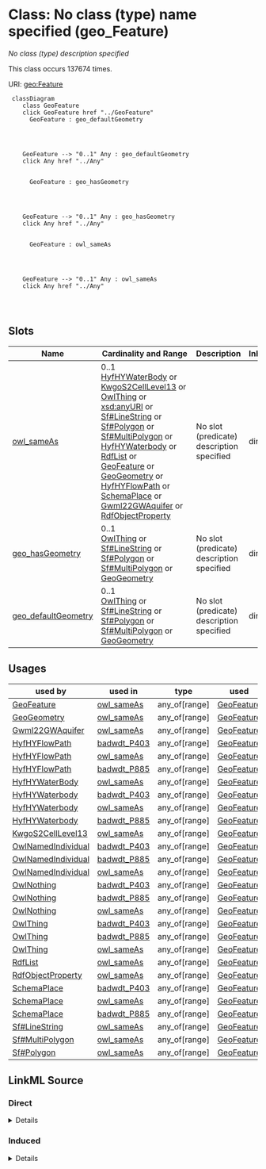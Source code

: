 

# Class: No class (type) name specified (geo_Feature)


_No class (type) description specified_






This class occurs 137674 times.


URI: [geo:Feature](http://www.opengis.net/ont/geosparql#Feature)






```mermaid
 classDiagram
    class GeoFeature
    click GeoFeature href "../GeoFeature"
      GeoFeature : geo_defaultGeometry
        
          
    
    
    GeoFeature --> "0..1" Any : geo_defaultGeometry
    click Any href "../Any"

        
      GeoFeature : geo_hasGeometry
        
          
    
    
    GeoFeature --> "0..1" Any : geo_hasGeometry
    click Any href "../Any"

        
      GeoFeature : owl_sameAs
        
          
    
    
    GeoFeature --> "0..1" Any : owl_sameAs
    click Any href "../Any"

        
      
```




<!-- no inheritance hierarchy -->


## Slots

| Name | Cardinality and Range | Description | Inheritance | Occurrences |
| ---  | --- | --- | --- | --- |
| [owl_sameAs](../slots/owl_sameAs.md) | 0..1 <br/> [HyfHYWaterBody](../classes/HyfHYWaterBody.md)&nbsp;or&nbsp;<br />[KwgoS2CellLevel13](../classes/KwgoS2CellLevel13.md)&nbsp;or&nbsp;<br />[OwlThing](../classes/OwlThing.md)&nbsp;or&nbsp;<br />[xsd:anyURI](http://www.w3.org/2001/XMLSchema#anyURI)&nbsp;or&nbsp;<br />[Sf#LineString](../classes/Sf#LineString.md)&nbsp;or&nbsp;<br />[Sf#Polygon](../classes/Sf#Polygon.md)&nbsp;or&nbsp;<br />[Sf#MultiPolygon](../classes/Sf#MultiPolygon.md)&nbsp;or&nbsp;<br />[HyfHYWaterbody](../classes/HyfHYWaterbody.md)&nbsp;or&nbsp;<br />[RdfList](../classes/RdfList.md)&nbsp;or&nbsp;<br />[GeoFeature](../classes/GeoFeature.md)&nbsp;or&nbsp;<br />[GeoGeometry](../classes/GeoGeometry.md)&nbsp;or&nbsp;<br />[HyfHYFlowPath](../classes/HyfHYFlowPath.md)&nbsp;or&nbsp;<br />[SchemaPlace](../classes/SchemaPlace.md)&nbsp;or&nbsp;<br />[Gwml22GWAquifer](../classes/Gwml22GWAquifer.md)&nbsp;or&nbsp;<br />[RdfObjectProperty](../classes/RdfObjectProperty.md) | No slot (predicate) description specified <br/>  | direct | 275348 |
| [geo_hasGeometry](../slots/geo_hasGeometry.md) | 0..1 <br/> [OwlThing](../classes/OwlThing.md)&nbsp;or&nbsp;<br />[Sf#LineString](../classes/Sf#LineString.md)&nbsp;or&nbsp;<br />[Sf#Polygon](../classes/Sf#Polygon.md)&nbsp;or&nbsp;<br />[Sf#MultiPolygon](../classes/Sf#MultiPolygon.md)&nbsp;or&nbsp;<br />[GeoGeometry](../classes/GeoGeometry.md) | No slot (predicate) description specified <br/>  | direct | 137674 |
| [geo_defaultGeometry](../slots/geo_defaultGeometry.md) | 0..1 <br/> [OwlThing](../classes/OwlThing.md)&nbsp;or&nbsp;<br />[Sf#LineString](../classes/Sf#LineString.md)&nbsp;or&nbsp;<br />[Sf#Polygon](../classes/Sf#Polygon.md)&nbsp;or&nbsp;<br />[Sf#MultiPolygon](../classes/Sf#MultiPolygon.md)&nbsp;or&nbsp;<br />[GeoGeometry](../classes/GeoGeometry.md) | No slot (predicate) description specified <br/>  | direct | 137674 |





## Usages

| used by | used in | type | used |
| ---  | --- | --- | --- |
| [GeoFeature](../classes/GeoFeature.md) | [owl_sameAs](../slots/owl_sameAs.md) | any_of[range] | [GeoFeature](../classes/GeoFeature.md) |
| [GeoGeometry](../classes/GeoGeometry.md) | [owl_sameAs](../slots/owl_sameAs.md) | any_of[range] | [GeoFeature](../classes/GeoFeature.md) |
| [Gwml22GWAquifer](../classes/Gwml22GWAquifer.md) | [owl_sameAs](../slots/owl_sameAs.md) | any_of[range] | [GeoFeature](../classes/GeoFeature.md) |
| [HyfHYFlowPath](../classes/HyfHYFlowPath.md) | [badwdt_P403](../slots/badwdt_P403.md) | any_of[range] | [GeoFeature](../classes/GeoFeature.md) |
| [HyfHYFlowPath](../classes/HyfHYFlowPath.md) | [owl_sameAs](../slots/owl_sameAs.md) | any_of[range] | [GeoFeature](../classes/GeoFeature.md) |
| [HyfHYFlowPath](../classes/HyfHYFlowPath.md) | [badwdt_P885](../slots/badwdt_P885.md) | any_of[range] | [GeoFeature](../classes/GeoFeature.md) |
| [HyfHYWaterBody](../classes/HyfHYWaterBody.md) | [owl_sameAs](../slots/owl_sameAs.md) | any_of[range] | [GeoFeature](../classes/GeoFeature.md) |
| [HyfHYWaterbody](../classes/HyfHYWaterbody.md) | [badwdt_P403](../slots/badwdt_P403.md) | any_of[range] | [GeoFeature](../classes/GeoFeature.md) |
| [HyfHYWaterbody](../classes/HyfHYWaterbody.md) | [owl_sameAs](../slots/owl_sameAs.md) | any_of[range] | [GeoFeature](../classes/GeoFeature.md) |
| [HyfHYWaterbody](../classes/HyfHYWaterbody.md) | [badwdt_P885](../slots/badwdt_P885.md) | any_of[range] | [GeoFeature](../classes/GeoFeature.md) |
| [KwgoS2CellLevel13](../classes/KwgoS2CellLevel13.md) | [owl_sameAs](../slots/owl_sameAs.md) | any_of[range] | [GeoFeature](../classes/GeoFeature.md) |
| [OwlNamedIndividual](../classes/OwlNamedIndividual.md) | [badwdt_P403](../slots/badwdt_P403.md) | any_of[range] | [GeoFeature](../classes/GeoFeature.md) |
| [OwlNamedIndividual](../classes/OwlNamedIndividual.md) | [badwdt_P885](../slots/badwdt_P885.md) | any_of[range] | [GeoFeature](../classes/GeoFeature.md) |
| [OwlNamedIndividual](../classes/OwlNamedIndividual.md) | [owl_sameAs](../slots/owl_sameAs.md) | any_of[range] | [GeoFeature](../classes/GeoFeature.md) |
| [OwlNothing](../classes/OwlNothing.md) | [badwdt_P403](../slots/badwdt_P403.md) | any_of[range] | [GeoFeature](../classes/GeoFeature.md) |
| [OwlNothing](../classes/OwlNothing.md) | [badwdt_P885](../slots/badwdt_P885.md) | any_of[range] | [GeoFeature](../classes/GeoFeature.md) |
| [OwlNothing](../classes/OwlNothing.md) | [owl_sameAs](../slots/owl_sameAs.md) | any_of[range] | [GeoFeature](../classes/GeoFeature.md) |
| [OwlThing](../classes/OwlThing.md) | [badwdt_P403](../slots/badwdt_P403.md) | any_of[range] | [GeoFeature](../classes/GeoFeature.md) |
| [OwlThing](../classes/OwlThing.md) | [badwdt_P885](../slots/badwdt_P885.md) | any_of[range] | [GeoFeature](../classes/GeoFeature.md) |
| [OwlThing](../classes/OwlThing.md) | [owl_sameAs](../slots/owl_sameAs.md) | any_of[range] | [GeoFeature](../classes/GeoFeature.md) |
| [RdfList](../classes/RdfList.md) | [owl_sameAs](../slots/owl_sameAs.md) | any_of[range] | [GeoFeature](../classes/GeoFeature.md) |
| [RdfObjectProperty](../classes/RdfObjectProperty.md) | [owl_sameAs](../slots/owl_sameAs.md) | any_of[range] | [GeoFeature](../classes/GeoFeature.md) |
| [SchemaPlace](../classes/SchemaPlace.md) | [badwdt_P403](../slots/badwdt_P403.md) | any_of[range] | [GeoFeature](../classes/GeoFeature.md) |
| [SchemaPlace](../classes/SchemaPlace.md) | [owl_sameAs](../slots/owl_sameAs.md) | any_of[range] | [GeoFeature](../classes/GeoFeature.md) |
| [SchemaPlace](../classes/SchemaPlace.md) | [badwdt_P885](../slots/badwdt_P885.md) | any_of[range] | [GeoFeature](../classes/GeoFeature.md) |
| [Sf#LineString](../classes/Sf#LineString.md) | [owl_sameAs](../slots/owl_sameAs.md) | any_of[range] | [GeoFeature](../classes/GeoFeature.md) |
| [Sf#MultiPolygon](../classes/Sf#MultiPolygon.md) | [owl_sameAs](../slots/owl_sameAs.md) | any_of[range] | [GeoFeature](../classes/GeoFeature.md) |
| [Sf#Polygon](../classes/Sf#Polygon.md) | [owl_sameAs](../slots/owl_sameAs.md) | any_of[range] | [GeoFeature](../classes/GeoFeature.md) |











## LinkML Source

<!-- TODO: investigate https://stackoverflow.com/questions/37606292/how-to-create-tabbed-code-blocks-in-mkdocs-or-sphinx -->

### Direct

<details>

```yaml
name: geo_Feature
conforms_to: No schema conformance document specified
annotations:
  count:
    tag: count
    value: 137674
description: No class (type) description specified
title: No class (type) name specified
from_schema: hydrology-kg
rank: 1000
slots:
- owl_sameAs
- geo_hasGeometry
- geo_defaultGeometry
slot_usage:
  geo_defaultGeometry:
    name: geo_defaultGeometry
    annotations:
      owl_Thing:
        tag: owl_Thing
        value: 137674
  geo_hasGeometry:
    name: geo_hasGeometry
    annotations:
      owl_Thing:
        tag: owl_Thing
        value: 137674
  owl_sameAs:
    name: owl_sameAs
    annotations:
      geo_Feature:
        tag: geo_Feature
        value: 137674
      owl_Thing:
        tag: owl_Thing
        value: 137674
class_uri: geo:Feature

```
</details>

### Induced

<details>

```yaml
name: geo_Feature
conforms_to: No schema conformance document specified
annotations:
  count:
    tag: count
    value: 137674
description: No class (type) description specified
title: No class (type) name specified
from_schema: hydrology-kg
rank: 1000
slot_usage:
  geo_defaultGeometry:
    name: geo_defaultGeometry
    annotations:
      owl_Thing:
        tag: owl_Thing
        value: 137674
  geo_hasGeometry:
    name: geo_hasGeometry
    annotations:
      owl_Thing:
        tag: owl_Thing
        value: 137674
  owl_sameAs:
    name: owl_sameAs
    annotations:
      geo_Feature:
        tag: geo_Feature
        value: 137674
      owl_Thing:
        tag: owl_Thing
        value: 137674
attributes:
  owl_sameAs:
    name: owl_sameAs
    annotations:
      geo_Feature:
        tag: geo_Feature
        value: 137674
      owl_Thing:
        tag: owl_Thing
        value: 137674
    description: No slot (predicate) description specified
    title: No slot (predicate) name specified
    examples:
    - object:
        example_object: memgs2:MGS
        example_object_type: owl_Thing
        example_predicate: owl:sameAs
        example_subject: memgs2:MGS
        example_subject_type: owl_Thing
    - object:
        example_object: http://sawgraph.spatialai.org/v1/me_mgs_data#d.MGS-Aquifer.0001
        example_object_type: gwml22_GW_Aquifer
        example_predicate: owl:sameAs
        example_subject: http://sawgraph.spatialai.org/v1/me_mgs_data#d.MGS-Aquifer.0001
        example_subject_type: gwml22_GW_Aquifer
    - object:
        example_object: http://sawgraph.spatialai.org/v1/me_mgs_data#d.MGS-Aquifer.0001
        example_object_type: owl_Thing
        example_predicate: owl:sameAs
        example_subject: http://sawgraph.spatialai.org/v1/me_mgs_data#d.MGS-Aquifer.0001
        example_subject_type: gwml22_GW_Aquifer
    - object:
        example_object: http://sawgraph.spatialai.org/v1/me_mgs_data#d.MGS-Aquifer.0001
        example_object_type: gwml22_GW_Aquifer
        example_predicate: owl:sameAs
        example_subject: http://sawgraph.spatialai.org/v1/me_mgs_data#d.MGS-Aquifer.0001
        example_subject_type: owl_Thing
    - object:
        example_object: http://sawgraph.spatialai.org/v1/me_mgs_data#d.MGS-Aquifer.Geometry.0001
        example_object_type: sf_#Polygon
        example_predicate: owl:sameAs
        example_subject: http://sawgraph.spatialai.org/v1/me_mgs_data#d.MGS-Aquifer.Geometry.0001
        example_subject_type: owl_Thing
    - object:
        example_object: http://sawgraph.spatialai.org/v1/me_mgs_data#d.MGS-Aquifer.Geometry.0001
        example_object_type: geo_Geometry
        example_predicate: owl:sameAs
        example_subject: http://sawgraph.spatialai.org/v1/me_mgs_data#d.MGS-Aquifer.Geometry.0001
        example_subject_type: owl_Thing
    - object:
        example_object: http://sawgraph.spatialai.org/v1/me_mgs_data#d.MGS-Aquifer.Geometry.0001
        example_object_type: owl_Thing
        example_predicate: owl:sameAs
        example_subject: http://sawgraph.spatialai.org/v1/me_mgs_data#d.MGS-Aquifer.Geometry.0001
        example_subject_type: sf_#Polygon
    - object:
        example_object: http://sawgraph.spatialai.org/v1/me_mgs_data#d.MGS-Aquifer.Geometry.0001
        example_object_type: sf_#Polygon
        example_predicate: owl:sameAs
        example_subject: http://sawgraph.spatialai.org/v1/me_mgs_data#d.MGS-Aquifer.Geometry.0001
        example_subject_type: sf_#Polygon
    - object:
        example_object: http://sawgraph.spatialai.org/v1/me_mgs_data#d.MGS-Aquifer.Geometry.0001
        example_object_type: geo_Geometry
        example_predicate: owl:sameAs
        example_subject: http://sawgraph.spatialai.org/v1/me_mgs_data#d.MGS-Aquifer.Geometry.0001
        example_subject_type: sf_#Polygon
    - object:
        example_object: http://sawgraph.spatialai.org/v1/me_mgs_data#d.MGS-Aquifer.Geometry.0001
        example_object_type: owl_Thing
        example_predicate: owl:sameAs
        example_subject: http://sawgraph.spatialai.org/v1/me_mgs_data#d.MGS-Aquifer.Geometry.0001
        example_subject_type: geo_Geometry
    - object:
        example_object: http://sawgraph.spatialai.org/v1/me_mgs_data#d.MGS-Aquifer.Geometry.0001
        example_object_type: sf_#Polygon
        example_predicate: owl:sameAs
        example_subject: http://sawgraph.spatialai.org/v1/me_mgs_data#d.MGS-Aquifer.Geometry.0001
        example_subject_type: geo_Geometry
    - object:
        example_object: http://sawgraph.spatialai.org/v1/me_mgs_data#d.MGS-Aquifer.Geometry.0001
        example_object_type: geo_Geometry
        example_predicate: owl:sameAs
        example_subject: http://sawgraph.spatialai.org/v1/me_mgs_data#d.MGS-Aquifer.Geometry.0001
        example_subject_type: geo_Geometry
    - object:
        example_object: http://sawgraph.spatialai.org/v1/me_mgs_data#d.MGS-Aquifer.Geometry.0175
        example_object_type: owl_Thing
        example_predicate: owl:sameAs
        example_subject: http://sawgraph.spatialai.org/v1/me_mgs_data#d.MGS-Aquifer.Geometry.0175
        example_subject_type: sf_#MultiPolygon
    - object:
        example_object: http://sawgraph.spatialai.org/v1/me_mgs_data#d.MGS-Aquifer.Geometry.0175
        example_object_type: geo_Geometry
        example_predicate: owl:sameAs
        example_subject: http://sawgraph.spatialai.org/v1/me_mgs_data#d.MGS-Aquifer.Geometry.0175
        example_subject_type: sf_#MultiPolygon
    - object:
        example_object: http://sawgraph.spatialai.org/v1/me_mgs_data#d.MGS-Aquifer.Geometry.0175
        example_object_type: sf_#MultiPolygon
        example_predicate: owl:sameAs
        example_subject: http://sawgraph.spatialai.org/v1/me_mgs_data#d.MGS-Aquifer.Geometry.0175
        example_subject_type: sf_#MultiPolygon
    - object:
        example_object: http://sawgraph.spatialai.org/v1/me_mgs_data#d.MGS-Aquifer.Geometry.0175
        example_object_type: sf_#MultiPolygon
        example_predicate: owl:sameAs
        example_subject: http://sawgraph.spatialai.org/v1/me_mgs_data#d.MGS-Aquifer.Geometry.0175
        example_subject_type: owl_Thing
    - object:
        example_object: http://sawgraph.spatialai.org/v1/me_mgs_data#d.MGS-Aquifer.Geometry.0175
        example_object_type: sf_#MultiPolygon
        example_predicate: owl:sameAs
        example_subject: http://sawgraph.spatialai.org/v1/me_mgs_data#d.MGS-Aquifer.Geometry.0175
        example_subject_type: geo_Geometry
    - object:
        example_object: kwgr:s2.level13.5522341869704445952
        example_object_type: kwgo_S2Cell_Level13
        example_predicate: owl:sameAs
        example_subject: kwgr:s2.level13.5522341869704445952
        example_subject_type: kwgo_S2Cell_Level13
    - object:
        example_object: kwgr:s2.level13.5522341869704445952
        example_object_type: owl_Thing
        example_predicate: owl:sameAs
        example_subject: kwgr:s2.level13.5522341869704445952
        example_subject_type: kwgo_S2Cell_Level13
    - object:
        example_object: kwgr:s2.level13.5522341869704445952
        example_object_type: kwgo_S2Cell_Level13
        example_predicate: owl:sameAs
        example_subject: kwgr:s2.level13.5522341869704445952
        example_subject_type: owl_Thing
    - object:
        example_object: rdf:nil
        example_object_type: rdf_List
        example_predicate: owl:sameAs
        example_subject: rdf:nil
        example_subject_type: owl_Thing
    - object:
        example_object: rdf:nil
        example_object_type: owl_Thing
        example_predicate: owl:sameAs
        example_subject: rdf:nil
        example_subject_type: rdf_List
    - object:
        example_object: rdf:nil
        example_object_type: rdf_List
        example_predicate: owl:sameAs
        example_subject: rdf:nil
        example_subject_type: rdf_List
    - object:
        example_object: owl:topObjectProperty
        example_object_type: rdf_ObjectProperty
        example_predicate: owl:sameAs
        example_subject: owl:topObjectProperty
        example_subject_type: owl_Thing
    - object:
        example_object: owl:topObjectProperty
        example_object_type: owl_Thing
        example_predicate: owl:sameAs
        example_subject: owl:topObjectProperty
        example_subject_type: rdf_ObjectProperty
    - object:
        example_object: owl:topObjectProperty
        example_object_type: rdf_ObjectProperty
        example_predicate: owl:sameAs
        example_subject: owl:topObjectProperty
        example_subject_type: rdf_ObjectProperty
    - object:
        example_object: https://geoconnex.us/nhdplusv2/comid/1001
        example_object_type: hyf__HY_Waterbody
        example_predicate: owl:sameAs
        example_subject: https://geoconnex.us/nhdplusv2/comid/1001
        example_subject_type: hyf__HY_Waterbody
    - object:
        example_object: https://geoconnex.us/nhdplusv2/comid/1001
        example_object_type: schema_Place
        example_predicate: owl:sameAs
        example_subject: https://geoconnex.us/nhdplusv2/comid/1001
        example_subject_type: hyf__HY_Waterbody
    - object:
        example_object: https://geoconnex.us/nhdplusv2/comid/1001
        example_object_type: owl_Thing
        example_predicate: owl:sameAs
        example_subject: https://geoconnex.us/nhdplusv2/comid/1001
        example_subject_type: hyf__HY_Waterbody
    - object:
        example_object: https://geoconnex.us/nhdplusv2/comid/1001
        example_object_type: hyf__HY_FlowPath
        example_predicate: owl:sameAs
        example_subject: https://geoconnex.us/nhdplusv2/comid/1001
        example_subject_type: hyf__HY_Waterbody
    - object:
        example_object: https://geoconnex.us/nhdplusv2/comid/1001
        example_object_type: hyf__HY_Waterbody
        example_predicate: owl:sameAs
        example_subject: https://geoconnex.us/nhdplusv2/comid/1001
        example_subject_type: schema_Place
    - object:
        example_object: https://geoconnex.us/nhdplusv2/comid/1001
        example_object_type: schema_Place
        example_predicate: owl:sameAs
        example_subject: https://geoconnex.us/nhdplusv2/comid/1001
        example_subject_type: schema_Place
    - object:
        example_object: https://geoconnex.us/nhdplusv2/comid/1001
        example_object_type: owl_Thing
        example_predicate: owl:sameAs
        example_subject: https://geoconnex.us/nhdplusv2/comid/1001
        example_subject_type: schema_Place
    - object:
        example_object: https://geoconnex.us/nhdplusv2/comid/1001
        example_object_type: hyf__HY_FlowPath
        example_predicate: owl:sameAs
        example_subject: https://geoconnex.us/nhdplusv2/comid/1001
        example_subject_type: schema_Place
    - object:
        example_object: https://geoconnex.us/nhdplusv2/comid/1001
        example_object_type: hyf__HY_Waterbody
        example_predicate: owl:sameAs
        example_subject: https://geoconnex.us/nhdplusv2/comid/1001
        example_subject_type: owl_Thing
    - object:
        example_object: https://geoconnex.us/nhdplusv2/comid/1001
        example_object_type: schema_Place
        example_predicate: owl:sameAs
        example_subject: https://geoconnex.us/nhdplusv2/comid/1001
        example_subject_type: owl_Thing
    - object:
        example_object: https://geoconnex.us/nhdplusv2/comid/1001
        example_object_type: hyf__HY_FlowPath
        example_predicate: owl:sameAs
        example_subject: https://geoconnex.us/nhdplusv2/comid/1001
        example_subject_type: owl_Thing
    - object:
        example_object: https://geoconnex.us/nhdplusv2/comid/1001
        example_object_type: hyf__HY_Waterbody
        example_predicate: owl:sameAs
        example_subject: https://geoconnex.us/nhdplusv2/comid/1001
        example_subject_type: hyf__HY_FlowPath
    - object:
        example_object: https://geoconnex.us/nhdplusv2/comid/1001
        example_object_type: schema_Place
        example_predicate: owl:sameAs
        example_subject: https://geoconnex.us/nhdplusv2/comid/1001
        example_subject_type: hyf__HY_FlowPath
    - object:
        example_object: https://geoconnex.us/nhdplusv2/comid/1001
        example_object_type: owl_Thing
        example_predicate: owl:sameAs
        example_subject: https://geoconnex.us/nhdplusv2/comid/1001
        example_subject_type: hyf__HY_FlowPath
    - object:
        example_object: https://geoconnex.us/nhdplusv2/comid/1001
        example_object_type: hyf__HY_FlowPath
        example_predicate: owl:sameAs
        example_subject: https://geoconnex.us/nhdplusv2/comid/1001
        example_subject_type: hyf__HY_FlowPath
    - object:
        example_object: https://geoconnex.us/nhdplusv2/comid/1001.geometry
        example_object_type: sf_#LineString
        example_predicate: owl:sameAs
        example_subject: https://geoconnex.us/nhdplusv2/comid/1001.geometry
        example_subject_type: owl_Thing
    - object:
        example_object: https://geoconnex.us/nhdplusv2/comid/1001.geometry
        example_object_type: owl_Thing
        example_predicate: owl:sameAs
        example_subject: https://geoconnex.us/nhdplusv2/comid/1001.geometry
        example_subject_type: sf_#LineString
    - object:
        example_object: https://geoconnex.us/nhdplusv2/comid/1001.geometry
        example_object_type: sf_#LineString
        example_predicate: owl:sameAs
        example_subject: https://geoconnex.us/nhdplusv2/comid/1001.geometry
        example_subject_type: sf_#LineString
    - object:
        example_object: https://geoconnex.us/nhdplusv2/comid/1001.geometry
        example_object_type: geo_Geometry
        example_predicate: owl:sameAs
        example_subject: https://geoconnex.us/nhdplusv2/comid/1001.geometry
        example_subject_type: sf_#LineString
    - object:
        example_object: https://geoconnex.us/nhdplusv2/comid/1001.geometry
        example_object_type: sf_#LineString
        example_predicate: owl:sameAs
        example_subject: https://geoconnex.us/nhdplusv2/comid/1001.geometry
        example_subject_type: geo_Geometry
    - object:
        example_object: https://geoconnex.us/nhdplusv2/comid/1001.head
        example_object_type: geo_Feature
        example_predicate: owl:sameAs
        example_subject: https://geoconnex.us/nhdplusv2/comid/1001.head
        example_subject_type: geo_Feature
    - object:
        example_object: https://geoconnex.us/nhdplusv2/comid/1001.head
        example_object_type: owl_Thing
        example_predicate: owl:sameAs
        example_subject: https://geoconnex.us/nhdplusv2/comid/1001.head
        example_subject_type: geo_Feature
    - object:
        example_object: https://geoconnex.us/nhdplusv2/comid/1001.head
        example_object_type: geo_Feature
        example_predicate: owl:sameAs
        example_subject: https://geoconnex.us/nhdplusv2/comid/1001.head
        example_subject_type: owl_Thing
    - object:
        example_object: https://geoconnex.us/nhdplusv2/comid/10101972
        example_object_type: hyf__HY_WaterBody
        example_predicate: owl:sameAs
        example_subject: https://geoconnex.us/nhdplusv2/comid/10101972
        example_subject_type: hyf__HY_WaterBody
    - object:
        example_object: https://geoconnex.us/nhdplusv2/comid/10101972
        example_object_type: owl_Thing
        example_predicate: owl:sameAs
        example_subject: https://geoconnex.us/nhdplusv2/comid/10101972
        example_subject_type: hyf__HY_WaterBody
    - object:
        example_object: https://geoconnex.us/nhdplusv2/comid/10101972
        example_object_type: hyf__HY_WaterBody
        example_predicate: owl:sameAs
        example_subject: https://geoconnex.us/nhdplusv2/comid/10101972
        example_subject_type: owl_Thing
    from_schema: hydrology-kg
    rank: 1000
    domain: owl_sameAs
    slot_uri: owl:sameAs
    alias: owl_sameAs
    owner: geo_Feature
    domain_of:
    - geo_Feature
    - geo_Geometry
    - gwml22_GW_Aquifer
    - hyf__HY_FlowPath
    - hyf__HY_WaterBody
    - hyf__HY_Waterbody
    - kwgo_S2Cell_Level13
    - owl_Thing
    - rdf_List
    - rdf_ObjectProperty
    - schema_Place
    - sf_#LineString
    - sf_#MultiPolygon
    - sf_#Polygon
    range: Any
    any_of:
    - range: hyf__HY_WaterBody
    - range: kwgo_S2Cell_Level13
    - range: owl_Thing
    - range: uri
    - range: sf_#LineString
    - range: sf_#Polygon
    - range: sf_#MultiPolygon
    - range: hyf__HY_Waterbody
    - range: rdf_List
    - range: geo_Feature
    - range: geo_Geometry
    - range: hyf__HY_FlowPath
    - range: schema_Place
    - range: gwml22_GW_Aquifer
    - range: rdf_ObjectProperty
  geo_hasGeometry:
    name: geo_hasGeometry
    annotations:
      owl_Thing:
        tag: owl_Thing
        value: 137674
    description: No slot (predicate) description specified
    title: No slot (predicate) name specified
    examples:
    - object:
        example_object: http://sawgraph.spatialai.org/v1/me_mgs_data#d.MGS-Aquifer.Geometry.0001
        example_object_type: owl_Thing
        example_predicate: geo:hasGeometry
        example_subject: http://sawgraph.spatialai.org/v1/me_mgs_data#d.MGS-Aquifer.0001
        example_subject_type: gwml22_GW_Aquifer
    - object:
        example_object: http://sawgraph.spatialai.org/v1/me_mgs_data#d.MGS-Aquifer.Geometry.0001
        example_object_type: sf_#Polygon
        example_predicate: geo:hasGeometry
        example_subject: http://sawgraph.spatialai.org/v1/me_mgs_data#d.MGS-Aquifer.0001
        example_subject_type: gwml22_GW_Aquifer
    - object:
        example_object: http://sawgraph.spatialai.org/v1/me_mgs_data#d.MGS-Aquifer.Geometry.0001
        example_object_type: geo_Geometry
        example_predicate: geo:hasGeometry
        example_subject: http://sawgraph.spatialai.org/v1/me_mgs_data#d.MGS-Aquifer.0001
        example_subject_type: gwml22_GW_Aquifer
    - object:
        example_object: http://sawgraph.spatialai.org/v1/me_mgs_data#d.MGS-Aquifer.Geometry.0001
        example_object_type: owl_Thing
        example_predicate: geo:hasGeometry
        example_subject: http://sawgraph.spatialai.org/v1/me_mgs_data#d.MGS-Aquifer.0001
        example_subject_type: owl_Thing
    - object:
        example_object: http://sawgraph.spatialai.org/v1/me_mgs_data#d.MGS-Aquifer.Geometry.0001
        example_object_type: sf_#Polygon
        example_predicate: geo:hasGeometry
        example_subject: http://sawgraph.spatialai.org/v1/me_mgs_data#d.MGS-Aquifer.0001
        example_subject_type: owl_Thing
    - object:
        example_object: http://sawgraph.spatialai.org/v1/me_mgs_data#d.MGS-Aquifer.Geometry.0001
        example_object_type: geo_Geometry
        example_predicate: geo:hasGeometry
        example_subject: http://sawgraph.spatialai.org/v1/me_mgs_data#d.MGS-Aquifer.0001
        example_subject_type: owl_Thing
    - object:
        example_object: http://sawgraph.spatialai.org/v1/me_mgs_data#d.MGS-Aquifer.Geometry.0175
        example_object_type: sf_#MultiPolygon
        example_predicate: geo:hasGeometry
        example_subject: http://sawgraph.spatialai.org/v1/me_mgs_data#d.MGS-Aquifer.0175
        example_subject_type: gwml22_GW_Aquifer
    - object:
        example_object: http://sawgraph.spatialai.org/v1/me_mgs_data#d.MGS-Aquifer.Geometry.0175
        example_object_type: sf_#MultiPolygon
        example_predicate: geo:hasGeometry
        example_subject: http://sawgraph.spatialai.org/v1/me_mgs_data#d.MGS-Aquifer.0175
        example_subject_type: owl_Thing
    - object:
        example_object: https://geoconnex.us/nhdplusv2/comid/1001.geometry
        example_object_type: owl_Thing
        example_predicate: geo:hasGeometry
        example_subject: https://geoconnex.us/nhdplusv2/comid/1001
        example_subject_type: hyf__HY_Waterbody
    - object:
        example_object: https://geoconnex.us/nhdplusv2/comid/1001.geometry
        example_object_type: sf_#LineString
        example_predicate: geo:hasGeometry
        example_subject: https://geoconnex.us/nhdplusv2/comid/1001
        example_subject_type: hyf__HY_Waterbody
    - object:
        example_object: https://geoconnex.us/nhdplusv2/comid/1001.geometry
        example_object_type: geo_Geometry
        example_predicate: geo:hasGeometry
        example_subject: https://geoconnex.us/nhdplusv2/comid/1001
        example_subject_type: hyf__HY_Waterbody
    - object:
        example_object: https://geoconnex.us/nhdplusv2/comid/1001.geometry
        example_object_type: owl_Thing
        example_predicate: geo:hasGeometry
        example_subject: https://geoconnex.us/nhdplusv2/comid/1001
        example_subject_type: schema_Place
    - object:
        example_object: https://geoconnex.us/nhdplusv2/comid/1001.geometry
        example_object_type: sf_#LineString
        example_predicate: geo:hasGeometry
        example_subject: https://geoconnex.us/nhdplusv2/comid/1001
        example_subject_type: schema_Place
    - object:
        example_object: https://geoconnex.us/nhdplusv2/comid/1001.geometry
        example_object_type: geo_Geometry
        example_predicate: geo:hasGeometry
        example_subject: https://geoconnex.us/nhdplusv2/comid/1001
        example_subject_type: schema_Place
    - object:
        example_object: https://geoconnex.us/nhdplusv2/comid/1001.geometry
        example_object_type: sf_#LineString
        example_predicate: geo:hasGeometry
        example_subject: https://geoconnex.us/nhdplusv2/comid/1001
        example_subject_type: owl_Thing
    - object:
        example_object: https://geoconnex.us/nhdplusv2/comid/1001.geometry
        example_object_type: owl_Thing
        example_predicate: geo:hasGeometry
        example_subject: https://geoconnex.us/nhdplusv2/comid/1001
        example_subject_type: hyf__HY_FlowPath
    - object:
        example_object: https://geoconnex.us/nhdplusv2/comid/1001.geometry
        example_object_type: sf_#LineString
        example_predicate: geo:hasGeometry
        example_subject: https://geoconnex.us/nhdplusv2/comid/1001
        example_subject_type: hyf__HY_FlowPath
    - object:
        example_object: https://geoconnex.us/nhdplusv2/comid/1001.geometry
        example_object_type: geo_Geometry
        example_predicate: geo:hasGeometry
        example_subject: https://geoconnex.us/nhdplusv2/comid/1001
        example_subject_type: hyf__HY_FlowPath
    - object:
        example_object: https://geoconnex.us/nhdplusv2/comid/1001.head.geometry
        example_object_type: owl_Thing
        example_predicate: geo:hasGeometry
        example_subject: https://geoconnex.us/nhdplusv2/comid/1001.head
        example_subject_type: geo_Feature
    - object:
        example_object: https://geoconnex.us/nhdplusv2/comid/10101972/Geometry
        example_object_type: owl_Thing
        example_predicate: geo:hasGeometry
        example_subject: https://geoconnex.us/nhdplusv2/comid/10101972
        example_subject_type: hyf__HY_WaterBody
    - object:
        example_object: https://geoconnex.us/nhdplusv2/comid/10101972/Geometry
        example_object_type: geo_Geometry
        example_predicate: geo:hasGeometry
        example_subject: https://geoconnex.us/nhdplusv2/comid/10101972
        example_subject_type: hyf__HY_WaterBody
    - object:
        example_object: https://geoconnex.us/nhdplusv2/comid/10101972/Geometry
        example_object_type: sf_#MultiPolygon
        example_predicate: geo:hasGeometry
        example_subject: https://geoconnex.us/nhdplusv2/comid/10101972
        example_subject_type: hyf__HY_WaterBody
    from_schema: hydrology-kg
    rank: 1000
    slot_uri: geo:hasGeometry
    alias: geo_hasGeometry
    owner: geo_Feature
    domain_of:
    - geo_Feature
    - gwml22_GW_Aquifer
    - hyf__HY_FlowPath
    - hyf__HY_WaterBody
    - hyf__HY_Waterbody
    - owl_Thing
    - schema_Place
    range: Any
    any_of:
    - range: owl_Thing
    - range: sf_#LineString
    - range: sf_#Polygon
    - range: sf_#MultiPolygon
    - range: geo_Geometry
  geo_defaultGeometry:
    name: geo_defaultGeometry
    annotations:
      owl_Thing:
        tag: owl_Thing
        value: 137674
    description: No slot (predicate) description specified
    title: No slot (predicate) name specified
    examples:
    - object:
        example_object: http://sawgraph.spatialai.org/v1/me_mgs_data#d.MGS-Aquifer.Geometry.0001
        example_object_type: owl_Thing
        example_predicate: geo:defaultGeometry
        example_subject: http://sawgraph.spatialai.org/v1/me_mgs_data#d.MGS-Aquifer.0001
        example_subject_type: gwml22_GW_Aquifer
    - object:
        example_object: http://sawgraph.spatialai.org/v1/me_mgs_data#d.MGS-Aquifer.Geometry.0001
        example_object_type: sf_#Polygon
        example_predicate: geo:defaultGeometry
        example_subject: http://sawgraph.spatialai.org/v1/me_mgs_data#d.MGS-Aquifer.0001
        example_subject_type: gwml22_GW_Aquifer
    - object:
        example_object: http://sawgraph.spatialai.org/v1/me_mgs_data#d.MGS-Aquifer.Geometry.0001
        example_object_type: geo_Geometry
        example_predicate: geo:defaultGeometry
        example_subject: http://sawgraph.spatialai.org/v1/me_mgs_data#d.MGS-Aquifer.0001
        example_subject_type: gwml22_GW_Aquifer
    - object:
        example_object: http://sawgraph.spatialai.org/v1/me_mgs_data#d.MGS-Aquifer.Geometry.0001
        example_object_type: owl_Thing
        example_predicate: geo:defaultGeometry
        example_subject: http://sawgraph.spatialai.org/v1/me_mgs_data#d.MGS-Aquifer.0001
        example_subject_type: owl_Thing
    - object:
        example_object: http://sawgraph.spatialai.org/v1/me_mgs_data#d.MGS-Aquifer.Geometry.0001
        example_object_type: sf_#Polygon
        example_predicate: geo:defaultGeometry
        example_subject: http://sawgraph.spatialai.org/v1/me_mgs_data#d.MGS-Aquifer.0001
        example_subject_type: owl_Thing
    - object:
        example_object: http://sawgraph.spatialai.org/v1/me_mgs_data#d.MGS-Aquifer.Geometry.0001
        example_object_type: geo_Geometry
        example_predicate: geo:defaultGeometry
        example_subject: http://sawgraph.spatialai.org/v1/me_mgs_data#d.MGS-Aquifer.0001
        example_subject_type: owl_Thing
    - object:
        example_object: http://sawgraph.spatialai.org/v1/me_mgs_data#d.MGS-Aquifer.Geometry.0175
        example_object_type: sf_#MultiPolygon
        example_predicate: geo:defaultGeometry
        example_subject: http://sawgraph.spatialai.org/v1/me_mgs_data#d.MGS-Aquifer.0175
        example_subject_type: gwml22_GW_Aquifer
    - object:
        example_object: http://sawgraph.spatialai.org/v1/me_mgs_data#d.MGS-Aquifer.Geometry.0175
        example_object_type: sf_#MultiPolygon
        example_predicate: geo:defaultGeometry
        example_subject: http://sawgraph.spatialai.org/v1/me_mgs_data#d.MGS-Aquifer.0175
        example_subject_type: owl_Thing
    - object:
        example_object: https://geoconnex.us/nhdplusv2/comid/1001.geometry
        example_object_type: owl_Thing
        example_predicate: geo:defaultGeometry
        example_subject: https://geoconnex.us/nhdplusv2/comid/1001
        example_subject_type: hyf__HY_Waterbody
    - object:
        example_object: https://geoconnex.us/nhdplusv2/comid/1001.geometry
        example_object_type: sf_#LineString
        example_predicate: geo:defaultGeometry
        example_subject: https://geoconnex.us/nhdplusv2/comid/1001
        example_subject_type: hyf__HY_Waterbody
    - object:
        example_object: https://geoconnex.us/nhdplusv2/comid/1001.geometry
        example_object_type: geo_Geometry
        example_predicate: geo:defaultGeometry
        example_subject: https://geoconnex.us/nhdplusv2/comid/1001
        example_subject_type: hyf__HY_Waterbody
    - object:
        example_object: https://geoconnex.us/nhdplusv2/comid/1001.geometry
        example_object_type: owl_Thing
        example_predicate: geo:defaultGeometry
        example_subject: https://geoconnex.us/nhdplusv2/comid/1001
        example_subject_type: schema_Place
    - object:
        example_object: https://geoconnex.us/nhdplusv2/comid/1001.geometry
        example_object_type: sf_#LineString
        example_predicate: geo:defaultGeometry
        example_subject: https://geoconnex.us/nhdplusv2/comid/1001
        example_subject_type: schema_Place
    - object:
        example_object: https://geoconnex.us/nhdplusv2/comid/1001.geometry
        example_object_type: geo_Geometry
        example_predicate: geo:defaultGeometry
        example_subject: https://geoconnex.us/nhdplusv2/comid/1001
        example_subject_type: schema_Place
    - object:
        example_object: https://geoconnex.us/nhdplusv2/comid/1001.geometry
        example_object_type: sf_#LineString
        example_predicate: geo:defaultGeometry
        example_subject: https://geoconnex.us/nhdplusv2/comid/1001
        example_subject_type: owl_Thing
    - object:
        example_object: https://geoconnex.us/nhdplusv2/comid/1001.geometry
        example_object_type: owl_Thing
        example_predicate: geo:defaultGeometry
        example_subject: https://geoconnex.us/nhdplusv2/comid/1001
        example_subject_type: hyf__HY_FlowPath
    - object:
        example_object: https://geoconnex.us/nhdplusv2/comid/1001.geometry
        example_object_type: sf_#LineString
        example_predicate: geo:defaultGeometry
        example_subject: https://geoconnex.us/nhdplusv2/comid/1001
        example_subject_type: hyf__HY_FlowPath
    - object:
        example_object: https://geoconnex.us/nhdplusv2/comid/1001.geometry
        example_object_type: geo_Geometry
        example_predicate: geo:defaultGeometry
        example_subject: https://geoconnex.us/nhdplusv2/comid/1001
        example_subject_type: hyf__HY_FlowPath
    - object:
        example_object: https://geoconnex.us/nhdplusv2/comid/1001.head.geometry
        example_object_type: owl_Thing
        example_predicate: geo:defaultGeometry
        example_subject: https://geoconnex.us/nhdplusv2/comid/1001.head
        example_subject_type: geo_Feature
    - object:
        example_object: https://geoconnex.us/nhdplusv2/comid/10101972/Geometry
        example_object_type: owl_Thing
        example_predicate: geo:defaultGeometry
        example_subject: https://geoconnex.us/nhdplusv2/comid/10101972
        example_subject_type: hyf__HY_WaterBody
    - object:
        example_object: https://geoconnex.us/nhdplusv2/comid/10101972/Geometry
        example_object_type: geo_Geometry
        example_predicate: geo:defaultGeometry
        example_subject: https://geoconnex.us/nhdplusv2/comid/10101972
        example_subject_type: hyf__HY_WaterBody
    - object:
        example_object: https://geoconnex.us/nhdplusv2/comid/10101972/Geometry
        example_object_type: sf_#MultiPolygon
        example_predicate: geo:defaultGeometry
        example_subject: https://geoconnex.us/nhdplusv2/comid/10101972
        example_subject_type: hyf__HY_WaterBody
    from_schema: hydrology-kg
    rank: 1000
    slot_uri: geo:defaultGeometry
    alias: geo_defaultGeometry
    owner: geo_Feature
    domain_of:
    - geo_Feature
    - gwml22_GW_Aquifer
    - hyf__HY_FlowPath
    - hyf__HY_WaterBody
    - hyf__HY_Waterbody
    - owl_Thing
    - schema_Place
    range: Any
    any_of:
    - range: owl_Thing
    - range: sf_#LineString
    - range: sf_#Polygon
    - range: sf_#MultiPolygon
    - range: geo_Geometry
class_uri: geo:Feature

```
</details>